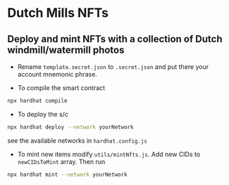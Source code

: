 # Dutch Mills NFTs

## Deploy and mint NFTs with a collection of Dutch windmill/watermill photos

- Rename `template.secret.json` to `.secret.json` and put there your account mnemonic phrase. 

- To compile the smart contract
```bash
npx hardhat compile
```
- To deploy the s/c
```bash
npx hardhat deploy --network yourNetwork
```
see the available networks in `hardhat.config.js`

- To mint new items modify `utils/mintNfts.js`. Add new CIDs to `newCIDsToMint` array. Then run
```bash
npx hardhat mint --network yourNetwork
```